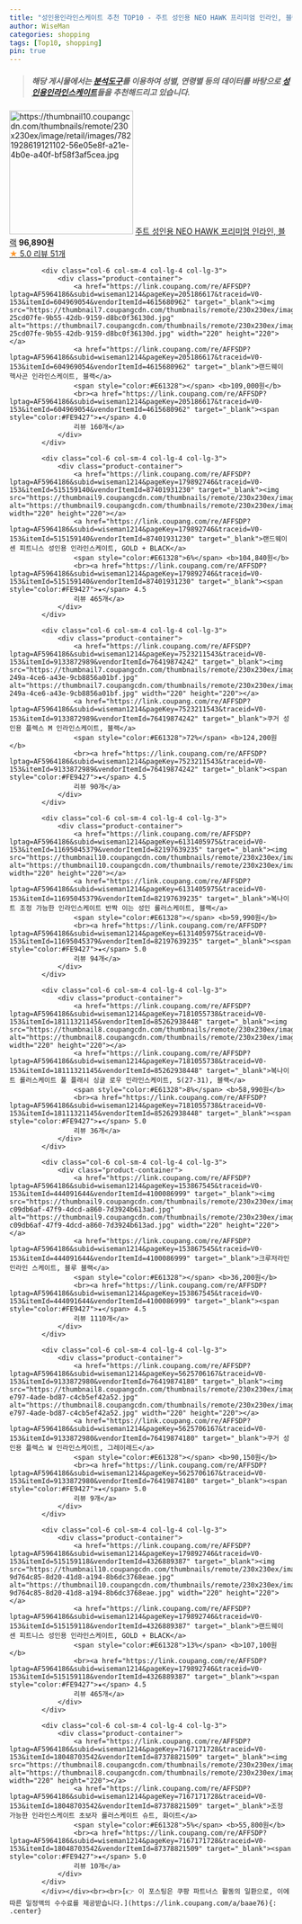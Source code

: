 ```yaml
---
title: "성인용인라인스케이트 추천 TOP10 - 주트 성인용 NEO HAWK 프리미엄 인라인, 블랙"
author: WiseMan
categories: shopping
tags: [Top10, shopping]
pin: true
---
```


> ##### 해당 게시물에서는 [**분석도구**](https://itemscout.io/)를 이용하여 **성별**, **연령별** 등의 데이터를 바탕으로 [**성인용인라인스케이트**](https://link.coupang.com/a/baae76)들을 추천해드리고 있습니다.
<div class="container"><div class="row">
            <div class="col-6 col-sm-4 col-lg-4 col-lg-3">
                <div class="product-container">
                    <a href="https://link.coupang.com/re/AFFSDP?lptag=AF5964186&subid=wiseman1214&pageKey=6453059976&traceid=V0-153&itemId=14016432820&vendorItemId=81264983742" target="_blank"><img src="https://thumbnail10.coupangcdn.com/thumbnails/remote/230x230ex/image/retail/images/7821928619121102-56e05e8f-a21e-4b0e-a40f-bf58f3af5cea.jpg" alt="https://thumbnail10.coupangcdn.com/thumbnails/remote/230x230ex/image/retail/images/7821928619121102-56e05e8f-a21e-4b0e-a40f-bf58f3af5cea.jpg" width="220" height="220"></a>
                    <a href="https://link.coupang.com/re/AFFSDP?lptag=AF5964186&subid=wiseman1214&pageKey=6453059976&traceid=V0-153&itemId=14016432820&vendorItemId=81264983742" target="_blank">주트 성인용 NEO HAWK 프리미엄 인라인, 블랙</a>
                    <span style="color:#E61328"></span> <b>96,890원</b>
                    <br><a href="https://link.coupang.com/re/AFFSDP?lptag=AF5964186&subid=wiseman1214&pageKey=6453059976&traceid=V0-153&itemId=14016432820&vendorItemId=81264983742" target="_blank"><span style="color:#FE9427">★</span> 5.0
                    리뷰 51개</a>
                </div>
            </div>
            
            <div class="col-6 col-sm-4 col-lg-4 col-lg-3">
                <div class="product-container">
                    <a href="https://link.coupang.com/re/AFFSDP?lptag=AF5964186&subid=wiseman1214&pageKey=205186617&traceid=V0-153&itemId=604969054&vendorItemId=4615680962" target="_blank"><img src="https://thumbnail7.coupangcdn.com/thumbnails/remote/230x230ex/image/retail/images/1918028610950319-25cd07fe-9b55-42db-9159-d8bc0f36130d.jpg" alt="https://thumbnail7.coupangcdn.com/thumbnails/remote/230x230ex/image/retail/images/1918028610950319-25cd07fe-9b55-42db-9159-d8bc0f36130d.jpg" width="220" height="220"></a>
                    <a href="https://link.coupang.com/re/AFFSDP?lptag=AF5964186&subid=wiseman1214&pageKey=205186617&traceid=V0-153&itemId=604969054&vendorItemId=4615680962" target="_blank">랜드웨이 헥사곤 인라인스케이트, 블랙</a>
                    <span style="color:#E61328"></span> <b>109,000원</b>
                    <br><a href="https://link.coupang.com/re/AFFSDP?lptag=AF5964186&subid=wiseman1214&pageKey=205186617&traceid=V0-153&itemId=604969054&vendorItemId=4615680962" target="_blank"><span style="color:#FE9427">★</span> 4.0
                    리뷰 160개</a>
                </div>
            </div>
            
            <div class="col-6 col-sm-4 col-lg-4 col-lg-3">
                <div class="product-container">
                    <a href="https://link.coupang.com/re/AFFSDP?lptag=AF5964186&subid=wiseman1214&pageKey=179892746&traceid=V0-153&itemId=515159140&vendorItemId=87401931230" target="_blank"><img src="https://thumbnail9.coupangcdn.com/thumbnails/remote/230x230ex/image/vendor_inventory/8ef3/97e051f4d20fd28509835b2f157c36738ea436ec4a70e08b2f11a0dcf869.jpg" alt="https://thumbnail9.coupangcdn.com/thumbnails/remote/230x230ex/image/vendor_inventory/8ef3/97e051f4d20fd28509835b2f157c36738ea436ec4a70e08b2f11a0dcf869.jpg" width="220" height="220"></a>
                    <a href="https://link.coupang.com/re/AFFSDP?lptag=AF5964186&subid=wiseman1214&pageKey=179892746&traceid=V0-153&itemId=515159140&vendorItemId=87401931230" target="_blank">랜드웨이 센 피트니스 성인용 인라인스케이트, GOLD + BLACK</a>
                    <span style="color:#E61328">6%</span> <b>104,840원</b>
                    <br><a href="https://link.coupang.com/re/AFFSDP?lptag=AF5964186&subid=wiseman1214&pageKey=179892746&traceid=V0-153&itemId=515159140&vendorItemId=87401931230" target="_blank"><span style="color:#FE9427">★</span> 4.5
                    리뷰 465개</a>
                </div>
            </div>
            
            <div class="col-6 col-sm-4 col-lg-4 col-lg-3">
                <div class="product-container">
                    <a href="https://link.coupang.com/re/AFFSDP?lptag=AF5964186&subid=wiseman1214&pageKey=7523211543&traceid=V0-153&itemId=9133872989&vendorItemId=76419874242" target="_blank"><img src="https://thumbnail7.coupangcdn.com/thumbnails/remote/230x230ex/image/retail/images/2021/06/04/17/8/f59579f5-249a-4ce6-a43e-9cb8856a01bf.jpg" alt="https://thumbnail7.coupangcdn.com/thumbnails/remote/230x230ex/image/retail/images/2021/06/04/17/8/f59579f5-249a-4ce6-a43e-9cb8856a01bf.jpg" width="220" height="220"></a>
                    <a href="https://link.coupang.com/re/AFFSDP?lptag=AF5964186&subid=wiseman1214&pageKey=7523211543&traceid=V0-153&itemId=9133872989&vendorItemId=76419874242" target="_blank">쿠거 성인용 플렉스 M 인라인스케이트, 블랙</a>
                    <span style="color:#E61328">72%</span> <b>124,200원</b>
                    <br><a href="https://link.coupang.com/re/AFFSDP?lptag=AF5964186&subid=wiseman1214&pageKey=7523211543&traceid=V0-153&itemId=9133872989&vendorItemId=76419874242" target="_blank"><span style="color:#FE9427">★</span> 4.5
                    리뷰 90개</a>
                </div>
            </div>
            
            <div class="col-6 col-sm-4 col-lg-4 col-lg-3">
                <div class="product-container">
                    <a href="https://link.coupang.com/re/AFFSDP?lptag=AF5964186&subid=wiseman1214&pageKey=6131405975&traceid=V0-153&itemId=11695045379&vendorItemId=82197639235" target="_blank"><img src="https://thumbnail10.coupangcdn.com/thumbnails/remote/230x230ex/image/vendor_inventory/cf2e/ba3cd48c7e12959c2f6d3583d3c159487f014e16742acfeb8531419eb650.jpg" alt="https://thumbnail10.coupangcdn.com/thumbnails/remote/230x230ex/image/vendor_inventory/cf2e/ba3cd48c7e12959c2f6d3583d3c159487f014e16742acfeb8531419eb650.jpg" width="220" height="220"></a>
                    <a href="https://link.coupang.com/re/AFFSDP?lptag=AF5964186&subid=wiseman1214&pageKey=6131405975&traceid=V0-153&itemId=11695045379&vendorItemId=82197639235" target="_blank">복나이트 조정 가능한 인라인스케이트 반짝 이는 성인 롤러스케이트, 블랙</a>
                    <span style="color:#E61328"></span> <b>59,990원</b>
                    <br><a href="https://link.coupang.com/re/AFFSDP?lptag=AF5964186&subid=wiseman1214&pageKey=6131405975&traceid=V0-153&itemId=11695045379&vendorItemId=82197639235" target="_blank"><span style="color:#FE9427">★</span> 5.0
                    리뷰 94개</a>
                </div>
            </div>
            
            <div class="col-6 col-sm-4 col-lg-4 col-lg-3">
                <div class="product-container">
                    <a href="https://link.coupang.com/re/AFFSDP?lptag=AF5964186&subid=wiseman1214&pageKey=7181055738&traceid=V0-153&itemId=18111321145&vendorItemId=85262938448" target="_blank"><img src="https://thumbnail8.coupangcdn.com/thumbnails/remote/230x230ex/image/vendor_inventory/2983/515e93867f0b2ef93137f138c8a5af05ee4632bb71fd6da784cd2a22ec04.jpg" alt="https://thumbnail8.coupangcdn.com/thumbnails/remote/230x230ex/image/vendor_inventory/2983/515e93867f0b2ef93137f138c8a5af05ee4632bb71fd6da784cd2a22ec04.jpg" width="220" height="220"></a>
                    <a href="https://link.coupang.com/re/AFFSDP?lptag=AF5964186&subid=wiseman1214&pageKey=7181055738&traceid=V0-153&itemId=18111321145&vendorItemId=85262938448" target="_blank">복나이트 롤러스케이트 풀 플래시 싱글 로우 인라인스케이트, S(27-31), 블랙</a>
                    <span style="color:#E61328">8%</span> <b>58,990원</b>
                    <br><a href="https://link.coupang.com/re/AFFSDP?lptag=AF5964186&subid=wiseman1214&pageKey=7181055738&traceid=V0-153&itemId=18111321145&vendorItemId=85262938448" target="_blank"><span style="color:#FE9427">★</span> 5.0
                    리뷰 36개</a>
                </div>
            </div>
            
            <div class="col-6 col-sm-4 col-lg-4 col-lg-3">
                <div class="product-container">
                    <a href="https://link.coupang.com/re/AFFSDP?lptag=AF5964186&subid=wiseman1214&pageKey=153867545&traceid=V0-153&itemId=444091644&vendorItemId=4100086999" target="_blank"><img src="https://thumbnail9.coupangcdn.com/thumbnails/remote/230x230ex/image/retail/images/17794027355856973-c09db6af-47f9-4dcd-a860-7d3924b613ad.jpg" alt="https://thumbnail9.coupangcdn.com/thumbnails/remote/230x230ex/image/retail/images/17794027355856973-c09db6af-47f9-4dcd-a860-7d3924b613ad.jpg" width="220" height="220"></a>
                    <a href="https://link.coupang.com/re/AFFSDP?lptag=AF5964186&subid=wiseman1214&pageKey=153867545&traceid=V0-153&itemId=444091644&vendorItemId=4100086999" target="_blank">크루저라인 인라인 스케이트, 블루 블랙</a>
                    <span style="color:#E61328"></span> <b>36,200원</b>
                    <br><a href="https://link.coupang.com/re/AFFSDP?lptag=AF5964186&subid=wiseman1214&pageKey=153867545&traceid=V0-153&itemId=444091644&vendorItemId=4100086999" target="_blank"><span style="color:#FE9427">★</span> 4.5
                    리뷰 1110개</a>
                </div>
            </div>
            
            <div class="col-6 col-sm-4 col-lg-4 col-lg-3">
                <div class="product-container">
                    <a href="https://link.coupang.com/re/AFFSDP?lptag=AF5964186&subid=wiseman1214&pageKey=5625706167&traceid=V0-153&itemId=9133872980&vendorItemId=76419874180" target="_blank"><img src="https://thumbnail8.coupangcdn.com/thumbnails/remote/230x230ex/image/retail/images/2021/06/04/17/1/fc59f108-e797-4ade-bd87-c4cb5ef42a52.jpg" alt="https://thumbnail8.coupangcdn.com/thumbnails/remote/230x230ex/image/retail/images/2021/06/04/17/1/fc59f108-e797-4ade-bd87-c4cb5ef42a52.jpg" width="220" height="220"></a>
                    <a href="https://link.coupang.com/re/AFFSDP?lptag=AF5964186&subid=wiseman1214&pageKey=5625706167&traceid=V0-153&itemId=9133872980&vendorItemId=76419874180" target="_blank">쿠거 성인용 플렉스 W 인라인스케이트, 그레이레드</a>
                    <span style="color:#E61328"></span> <b>90,150원</b>
                    <br><a href="https://link.coupang.com/re/AFFSDP?lptag=AF5964186&subid=wiseman1214&pageKey=5625706167&traceid=V0-153&itemId=9133872980&vendorItemId=76419874180" target="_blank"><span style="color:#FE9427">★</span> 5.0
                    리뷰 9개</a>
                </div>
            </div>
            
            <div class="col-6 col-sm-4 col-lg-4 col-lg-3">
                <div class="product-container">
                    <a href="https://link.coupang.com/re/AFFSDP?lptag=AF5964186&subid=wiseman1214&pageKey=179892746&traceid=V0-153&itemId=515159118&vendorItemId=4326889387" target="_blank"><img src="https://thumbnail10.coupangcdn.com/thumbnails/remote/230x230ex/image/retail/images/1918028486072654-9d764c85-8d20-41d8-a194-8b6dc3768eae.jpg" alt="https://thumbnail10.coupangcdn.com/thumbnails/remote/230x230ex/image/retail/images/1918028486072654-9d764c85-8d20-41d8-a194-8b6dc3768eae.jpg" width="220" height="220"></a>
                    <a href="https://link.coupang.com/re/AFFSDP?lptag=AF5964186&subid=wiseman1214&pageKey=179892746&traceid=V0-153&itemId=515159118&vendorItemId=4326889387" target="_blank">랜드웨이 센 피트니스 성인용 인라인스케이트, GOLD + BLACK</a>
                    <span style="color:#E61328">13%</span> <b>107,100원</b>
                    <br><a href="https://link.coupang.com/re/AFFSDP?lptag=AF5964186&subid=wiseman1214&pageKey=179892746&traceid=V0-153&itemId=515159118&vendorItemId=4326889387" target="_blank"><span style="color:#FE9427">★</span> 4.5
                    리뷰 465개</a>
                </div>
            </div>
            
            <div class="col-6 col-sm-4 col-lg-4 col-lg-3">
                <div class="product-container">
                    <a href="https://link.coupang.com/re/AFFSDP?lptag=AF5964186&subid=wiseman1214&pageKey=7167171728&traceid=V0-153&itemId=18048703542&vendorItemId=87378821509" target="_blank"><img src="https://thumbnail8.coupangcdn.com/thumbnails/remote/230x230ex/image/vendor_inventory/0049/7238387008a49d7b7c61b223f9fa90485ddf371a3f28a6192978cb1b7736.jpg" alt="https://thumbnail8.coupangcdn.com/thumbnails/remote/230x230ex/image/vendor_inventory/0049/7238387008a49d7b7c61b223f9fa90485ddf371a3f28a6192978cb1b7736.jpg" width="220" height="220"></a>
                    <a href="https://link.coupang.com/re/AFFSDP?lptag=AF5964186&subid=wiseman1214&pageKey=7167171728&traceid=V0-153&itemId=18048703542&vendorItemId=87378821509" target="_blank">조정 가능한 인라인스케이트 초보자 롤러스케이트 슈트, 화이트</a>
                    <span style="color:#E61328">5%</span> <b>55,800원</b>
                    <br><a href="https://link.coupang.com/re/AFFSDP?lptag=AF5964186&subid=wiseman1214&pageKey=7167171728&traceid=V0-153&itemId=18048703542&vendorItemId=87378821509" target="_blank"><span style="color:#FE9427">★</span> 5.0
                    리뷰 10개</a>
                </div>
            </div>
            </div></div><br><br>[👉 이 포스팅은 쿠팡 파트너스 활동의 일환으로, 이에 따른 일정액의 수수료를 제공받습니다.](https://link.coupang.com/a/baae76){: .center}